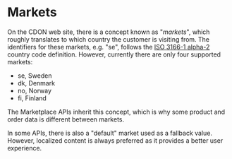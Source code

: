 # Markets

On the CDON web site, there is a concept known as "*markets*", which roughly translates to which country the customer is visiting from. The identifiers for these markets, e.g. "se", follows the [ISO 3166-1 alpha-2](https://en.wikipedia.org/wiki/ISO_3166-1_alpha-2) country code definition. However, currently there are only four supported markets:

- se, Sweden
- dk, Denmark
- no, Norway
- fi, Finland

The Marketplace APIs inherit this concept, which is why some product and order data is different between markets.

In some APIs, there is also a "default" market used as a fallback value. However, localized content is always preferred as it provides a better user experience.